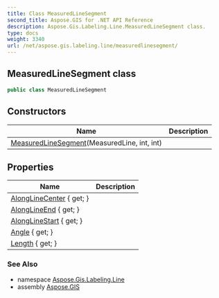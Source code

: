 ```yaml
---
title: Class MeasuredLineSegment
second_title: Aspose.GIS for .NET API Reference
description: Aspose.Gis.Labeling.Line.MeasuredLineSegment class. 
type: docs
weight: 3340
url: /net/aspose.gis.labeling.line/measuredlinesegment/
---
```

## MeasuredLineSegment class

```csharp
public class MeasuredLineSegment
```

## Constructors

| Name | Description |
| --- | --- |
| [MeasuredLineSegment](measuredlinesegment/)(MeasuredLine, int, int) |  |

## Properties

| Name | Description |
| --- | --- |
| [AlongLineCenter](../../aspose.gis.labeling.line/measuredlinesegment/alonglinecenter/) { get; } |  |
| [AlongLineEnd](../../aspose.gis.labeling.line/measuredlinesegment/alonglineend/) { get; } |  |
| [AlongLineStart](../../aspose.gis.labeling.line/measuredlinesegment/alonglinestart/) { get; } |  |
| [Angle](../../aspose.gis.labeling.line/measuredlinesegment/angle/) { get; } |  |
| [Length](../../aspose.gis.labeling.line/measuredlinesegment/length/) { get; } |  |

### See Also

* namespace [Aspose.Gis.Labeling.Line](../../aspose.gis.labeling.line/)
* assembly [Aspose.GIS](../../)


